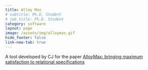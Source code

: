 ```yaml
---
title: Alloy Max
# subtitle: Ph.D. Student
# job_title: Ph.D. Student
category: software
layout: page
image: /assets/img/alloymax.gif
hide_footer: false
link-new-tab: true
---
```


A tool developed by CJ for the paper  [AlloyMax: bringing maximum satisfaction to relational specifications](https://dl.acm.org/doi/pdf/10.1145/3468264.3468587)
​
